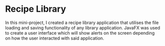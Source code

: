 # Recipe Library

In this mini-project, I created a recipe library application that utilises the file loading and saving functionality of any library application. JavaFX was used to create a user interface which will show alerts on the screen depending on how the user interacted with said application. 
